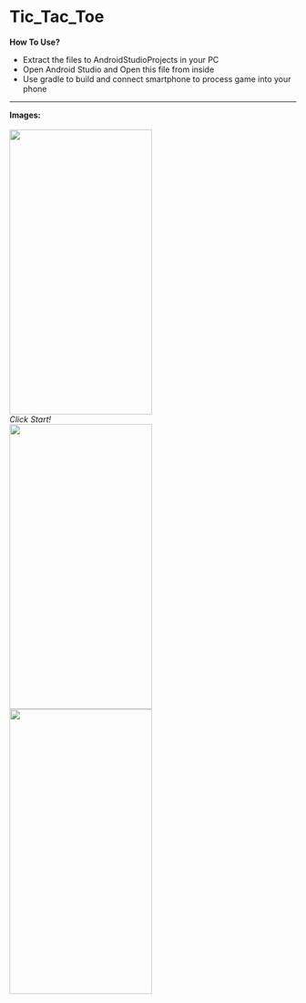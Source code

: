 # Tic_Tac_Toe
<B>How To Use?</B></br>
<ul>
  <li> Extract the files to AndroidStudioProjects in your PC</li>
  <li> Open Android Studio and Open this file from inside</li>
  <li> Use gradle to build and connect smartphone to process game into your phone</li>
</ul>
<hr>
<B> Images:</B></br></br>
<img src="https://github.com/PixeL-TryHard/Tic-Tac-Toe/assets/130206120/1f27ebb0-bed0-4fad-b8bc-ae36253b246f" width="250" height="500"></br>
<I>Click Start!</I></br>
<img src="https://github.com/PixeL-TryHard/Tic-Tac-Toe/assets/130206120/81bbd7f1-47bb-44f7-a838-7fd584b81a8f" width="250" height="500"></br>
<img src="https://github.com/PixeL-TryHard/Tic-Tac-Toe/assets/130206120/ebc76356-18f7-407c-8d43-3a537226ad65" width="250" height="500"></br>

